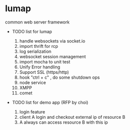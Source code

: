 lumap
=====

common web server framework

* TODO list for lumap
  1. handle websockets via socket.io
  2. import thrift for rcp
  3. log serialization
  4. websocket session management
  5. import mocha to unit test 
  6. Unify Error handling
  7. Support SSL (https/http)
  8. hook "ctrl + c" , do some shutdown ops
  9. node service
  10. XMPP 
  11. comet
     
  
* TODO list for demo app (RFP by choi)
  1. login feature
  2. client A login and checkout external ip of resource B
  3. A always can access resource B with this ip
